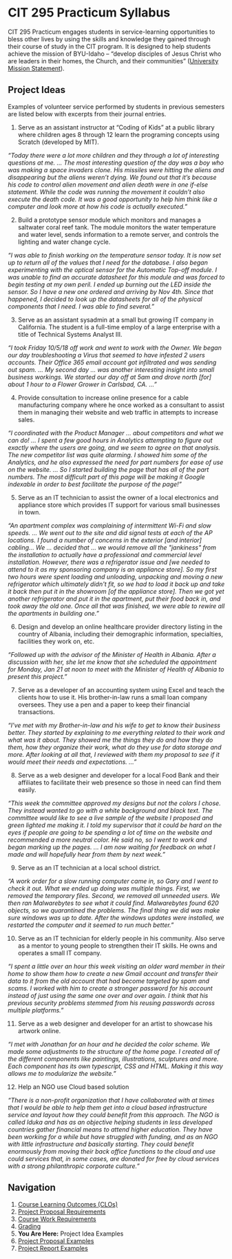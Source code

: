 # CIT 295 Practicum Syllabus
CIT 295 Practicum engages students in service-learning opportunities to bless other lives by
using the skills and knowledge they gained through their course of study in the CIT program. It
is designed to help students achieve the mission of BYU-Idaho – “develop disciples of Jesus
Christ who are leaders in their homes, the Church, and their communities” ([University Mission
Statement](https://www.byui.edu/about/byu-idaho-mission-statement)).

## Project Ideas
Examples of volunteer service performed by students in previous semesters are listed below
with excerpts from their journal entries.

1. Serve as an assistant instructor at “Coding of Kids” at a public library where children
ages 8 through 12 learn the programing concepts using Scratch (developed by MIT).

*“Today there were a lot more children and they through a lot of interesting questions at
me. ... The most interesting question of the day was a boy who was making a space
invaders clone. His missiles were hitting the aliens and disappearing but the aliens
weren’t dying. We found out that it’s because his code to control alien movement and
alien death were in one if-else statement. While the code was running the movement it
couldn’t also execute the death code. It was a good opportunity to help him think like a
computer and look more at how his code is actually executed.”*

2. Build a prototype sensor module which monitors and manages a saltwater coral reef
tank. The module monitors the water temperature and water level, sends information
to a remote server, and controls the lighting and water change cycle.

*“I was able to finish working on the temperature sensor today. It is now set up to return
all of the values that I need for the database. I also began experimenting with the optical
sensor for the Automatic Top-off module. I was unable to find an accurate datasheet for
this module and was forced to begin testing at my own peril. I ended up burning out the
LED inside the sensor. So I have a new one ordered and arriving by Nov 4th. Since that
happened, I decided to look up the datasheets for all of the physical components that I
need. I was able to find several.”*

3. Serve as an assistant sysadmin at a small but growing IT company in California. The
student is a full-time employ of a large enterprise with a title of Technical Systems
Analyst III.

*“I took Friday 10/5/18 off work and went to work with the Owner. We began our day
troubleshooting a Virus that seemed to have infested 2 users accounts. Their Office 365
email account got infiltrated and was sending out spam. ... My second day ... was
another interesting insight into small business workings. We started our day off at 5am
and drove north [for] about 1 hour to a Flower Grower in Carlsbad, CA. ...”*

4. Provide consultation to increase online presence for a cable manufacturing company
where he once worked as a consultant to assist them in managing their website and
web traffic in attempts to increase sales.

*“I coordinated with the Product Manager ... about competitors and what we can do! ... I
spent a few good hours in Analytics attempting to figure out exactly where the users are
going, and we seem to agree on that analysis. The new competitor list was quite
alarming. I showed him some of the Analytics, and he also expressed the need for part
numbers for ease of use on the website. ... So I started building the page that has all of
the part numbers. The most difficult part of this page will be making it Google indexable
in order to best facilitate the purpose of the page!”*

5. Serve as an IT technician to assist the owner of a local electronics and appliance store
which provides IT support for various small businesses in town.

*“An apartment complex was complaining of intermittent Wi-Fi and slow speeds. ... We
went out to the site and did signal tests at each of the AP locations. I found a number of
concerns in the exterior [and interior] cabling... We ... decided that ... we would remove
all the "jankiness" from the installation to actually have a professional and commercial
level installation. However, there was a refrigerator issue and [we needed to attend to
it as my sponsoring company is an appliance store]. So my first two hours were spent
loading and unloading, unpacking and moving a new refrigerator which ultimately didn't
fit, so we had to load it back up and take it back then put it in the showroom [of the
appliance store]. Then we got yet another refrigerator and put it in the apartment, put
their food back in, and took away the old one. Once all that was finished, we were able
to rewire all the apartments in building one.”*

6. Design and develop an online healthcare provider directory listing in the country of
Albania, including their demographic information, specialties, facilities they work on,
etc.

*“Followed up with the advisor of the Minister of Health in Albania. After a discussion
with her, she let me know that she scheduled the appointment for Monday, Jan 21 at
noon to meet with the Minister of Health of Albania to present this project.”*

7. Serve as a developer of an accounting system using Excel and teach the clients how to
use it. His brother-in-law runs a small loan company oversees. They use a pen and a
paper to keep their financial transactions.

*“I've met with my Brother-in-law and his wife to get to know their business better. They
started by explaining to me everything related to their work and what was it about.
They showed me the things they do and how they do them, how they organize their
work, what do they use for data storage and more. After looking at all that, I reviewed
with them my proposal to see if it would meet their needs and expectations. ...”*

8. Serve as a web designer and developer for a local Food Bank and their affiliates to
facilitate their web presence so those in need can find them easily.

*“This week the committee approved my designs but not the colors I chose. They instead
wanted to go with a white background and black text. The committee would like to see
a live sample of the website I proposed and green lighted me making it. I told my
supervisor that it could be hard on the eyes if people are going to be spending a lot of
time on the website and recommended a more neutral color. He said no, so I went to
work and began marking up the pages. ... I am now waiting for feedback on what I made
and will hopefully hear from them by next week.”*

9. Serve as an IT technician at a local school district.

*“A work order for a slow running computer came in, so Gary and I went to check it out.
What we ended up doing was multiple things. First, we removed the temporary files.
Second, we removed all unneeded users. We then ran Malwarebytes to see what it
could find. Malwarebytes found 620 objects, so we quarantined the problems. The
final thing we did was make sure windows was up to date. After the windows updates
were installed, we restarted the computer and it seemed to run much better.”*

10. Serve as an IT technician for elderly people in his community. Also serve as a mentor to
young people to strengthen their IT skills. He owns and operates a small IT company.

*“I spent a little over an hour this week visiting an older ward member in their home to
show them how to create a new Gmail account and transfer their data to it from the old
account that had become targeted by spam and scams. I worked with him to create a
stronger password for his account instead of just using the same one over and over
again. I think that his previous security problems stemmed from his reusing passwords
across multiple platforms.”*

11. Serve as a web designer and developer for an artist to showcase his artwork online.

*“I met with Jonathan for an hour and he decided the color scheme. We made some
adjustments to the structure of the home page. I created all of the different
components like paintings, illustrations, sculptures and more. Each component has its
own typescript, CSS and HTML. Making it this way allows me to modularize the
website.”*

12. Help an NGO use Cloud based solution

*“There is a non-profit organization that I have collaborated with at times that I would be
able to help them get into a cloud based infrastructure service and layout how they
could benefit from this approach. The NGO is called Iduka and has as an objective
helping students in less developed countries gather financial means to attend higher
education. They have been working for a while but have struggled with funding, and as
an NGO with little infrastructure and basically starting. They could benefit enormously
from moving their back office functions to the cloud and use could services that, in
some cases, are donated for free by cloud services with a strong philanthropic corporate
culture.”*

## Navigation
1. [Course Learning Outcomes (CLOs)](https://cit295.github.io)
2. [Project Proposal Requirements](https://cit295.github.io/proposal_requirements)
3. [Course Work Requirements](https://cit295.github.io/course_work_requirements)
4. [Grading](https://cit295.github.io/grading)
5. **You Are Here:** Project Idea Examples
6. [Project Proposal Examples](https://cit295.github.io/proposal_examples)
7. [Project Report Examples](https://cit295.github.io/report_examples)
